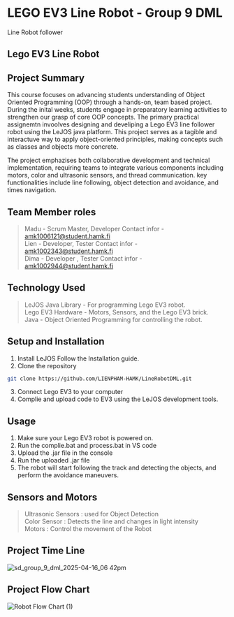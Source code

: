 # LEGO EV3 Line Robot - Group 9 DML
Line Robot follower
## Lego EV3 Line Robot 
## Project Summary 
This course focuses on advancing students understanding of Object Oriented Programming (OOP) through a hands-on, team based project. During the inital weeks, students engage in preparatory learning activities to strengthen our grasp of core OOP concepts. The primary practical assignemtn invoolves designing and develiping a Lego EV3 line follower robot using the LeJOS java platform. This project serves as a tagible and interactuve way to apply object-oriented principles, making concepts such as classes and objects more concrete. 

The project emphazises both collaborative development and technical implementation, requiring teams to integrate various components including motors, color and ultrasonic sensors, and thread communication. key functionalities include line following, object detection and avoidance, and times navigation. 

## Team Member roles
> Madu - Scrum Master, Developer
    Contact infor - amk1006121@student.hamk.fi <br>
> Lien - Developer, Tester 
    Contact infor - amk1002343@student.hamk.fi <br>
> Dima - Developer , Tester 
    Contact infor - amk1002944@student.hamk.fi <br>

## Technology Used 

> LeJOS Java Library - For programming Lego EV3 robot.<br>
> Lego EV3 Hardware  - Motors, Sensors, and the Lego EV3 brick. <br>
> Java               - Object Oriented Programming for controlling the robot. <br>

## Setup and Installation 

1.  Install LeJOS Follow the Installation guide.   <br> 
2. Clone the repository <br> 
```bash
git clone https://github.com/LIENPHAM-HAMK/LineRobotDML.git         
```                                    
3. Connect Lego EV3 to your computer <br>
4. Complie and upload code to EV3 using the LeJOS development tools. <br> 


## Usage

1. Make sure your Lego EV3 robot is powered on. <br>
2. Run the complie.bat and process.bat in VS code <br>
3. Upload the .jar file in the console <br>
4. Run the uploaded .jar file <br>
5. The robot will start following the track and detecting the objects, and perform the avoidance maneuvers. <br>

## Sensors and Motors 
> Ultrasonic Sensors : used for Object Detection <br>
> Color Sensor       : Detects the line and changes in light intensity <br>
> Motors             : Control the movement of the Robot <br>


## Project Time Line 
![sd_group_9_dml_2025-04-16_06 42pm](https://github.com/user-attachments/assets/7a898c34-cb2b-425c-b4ac-4027b5753b97)

## Project Flow Chart

![Robot Flow Chart (1)](https://github.com/user-attachments/assets/e9f78626-e34e-4705-a019-6d9c18c42f62)

